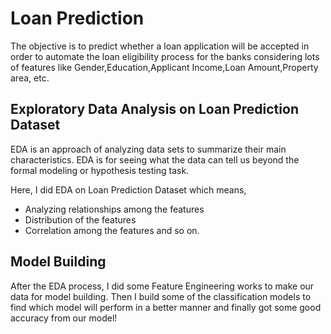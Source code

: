 # Loan Prediction
The objective is to predict whether a loan application will be accepted in order to automate the loan eligibility process for the banks considering lots of features like Gender,Education,Applicant Income,Loan Amount,Property area, etc.

## Exploratory Data Analysis on Loan Prediction Dataset
EDA is an approach of analyzing data sets to summarize their main characteristics.
EDA is for seeing what the data can tell us beyond the formal modeling or hypothesis testing task.

Here, I did EDA on Loan Prediction Dataset which means,
- Analyzing relationships among the features
- Distribution of the features
- Correlation among the features and so on.

## Model Building
After the EDA process, I did some Feature Engineering works to make our data for model building.
Then I build some of the classification models to find which model will perform in a better manner and finally got some good accuracy from our model!
